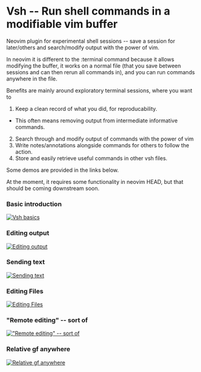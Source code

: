 # Vsh -- Run shell commands in a modifiable vim buffer

Neovim plugin for experimental shell sessions -- save a session for
later/others and search/modify output with the power of vim.

In neovim it is different to the :terminal command because it allows modifying
the buffer, it works on a normal file (that you save between sessions and can
then rerun all commands in), and you can run commands anywhere in the file.

Benefits are mainly around exploratory terminal sessions, where you want to
1. Keep a clean record of what you did, for reproducability.
  * This often means removing output from intermediate informative commands.
2. Search through and modify output of commands with the power of vim
3. Write notes/annotations alongside commands for others to follow the action.
4. Store and easily retrieve useful commands in other vsh files.

Some demos are provided in the links below.

At the moment, it requires some functionality in neovim HEAD, but that should
be coming downstream soon.

### Basic introduction
[![Vsh basics](https://asciinema.org/a/100675.png)](https://asciinema.org/a/100675)
### Editing output
[![Editing output](https://asciinema.org/a/100676.png)](https://asciinema.org/a/100676)
### Sending text
[![Sending text](https://asciinema.org/a/100677.png)](https://asciinema.org/a/100677)
### Editing Files
[![Editing Files](https://asciinema.org/a/100678.png)](https://asciinema.org/a/100678)
### "Remote editing" -- sort of
[!["Remote editing" -- sort of](https://asciinema.org/a/100680.png)](https://asciinema.org/a/100680)
### Relative gf anywhere
[![Relative gf anywhere](https://asciinema.org/a/100681.png)](https://asciinema.org/a/100681)
